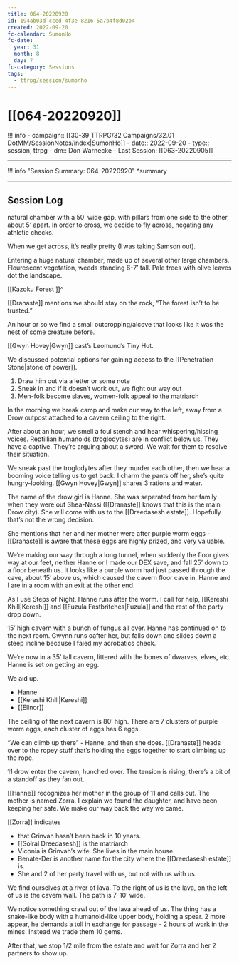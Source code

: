 ```yaml
---
title: 064-20220920
id: 194ab03d-cced-4f3e-8216-5a7b4f8d02b4
created: 2022-09-20
fc-calendar: SumonHo
fc-date:
  year: 31
  month: 8
  day: 7
fc-category: Sessions
tags:
  - ttrpg/session/sumonho
---
```


# [[064-20220920]]

!!! info
    - campaign:: [[30-39 TTRPG/32 Campaigns/32.01 DotMM/SessionNotes/index|SumonHo]]
    - date:: 2022-09-20
    - type:: session, ttrpg
    - dm:: Don Warnecke
    - Last Session: [[063-20220905]]


---

!!! info "Session Summary: 064-20220920"
    ^summary

---

## Session Log

natural chamber with a 50’ wide gap, with pillars from one side to the other, about 5’ apart. In order to cross, we decide to fly across, negating any athletic checks.

When we get across, it’s really pretty (I was taking Samson out).

Entering a huge natural chamber, made up of several other large chambers. Flourescent vegetation, weeds standing 6-7’ tall. Pale trees with olive leaves dot the landscape.

[[Kazoku Forest ]]^

[[Dranaste]] mentions we should stay on the rock, “The forest isn’t to be trusted.”

An hour or so we find a small outcropping/alcove that looks like it was the nest of some creature before.

[[Gwyn Hovey|Gwyn]] cast’s Leomund’s Tiny Hut.

We discussed potential options for gaining access to the [[Penetration Stone|stone of power]].

1. Draw him out via a letter or some note
2. Sneak in and if it doesn’t work out, we fight our way out
3. Men-folk become slaves, women-folk appeal to the matriarch

In the morning we break camp and make our way to the left, away from a Drow outpost attached to a cavern ceiling to the right.

After about an hour, we smell a foul stench and hear whispering/hissing voices. Reptillian humanoids (troglodytes) are in conflict below us. They have a captive. They’re arguing about a sword. We wait for them to resolve their situation.

We sneak past the troglodytes after they murder each other, then we hear a booming voice telling us to get back. I charm the pants off her, she’s quite hungry-looking. [[Gwyn Hovey|Gwyn]] shares 3 rations and water.

The name of the drow girl is Hanne. She was seperated from her family when they were out Shea-Nassi ([[Dranaste]] knows that this is the main Drow city). She will come with us to the [[Dreedasesh estate]]. Hopefully that’s not the wrong decision.

She mentions that her and her mother were after purple worm eggs - [[Dranaste]] is aware that these eggs are highly prized, and very valuable.

We’re making our way through a long tunnel, when suddenly the floor gives way at our feet, neither Hanne or I made our DEX save, and fall 25’ down to a floor beneath us. It looks like a purple worm had just passed through the cave, about 15’ above us, which caused the cavern floor cave in. Hanne and I are in a room with an exit at the other end.

As I use Steps of Night, Hanne runs after the worm. I call for help, [[Kereshi Khill|Kereshi]] and [[Fuzula Fastbritches|Fuzula]] and the rest of the party drop down.

15’ high cavern with a bunch of fungus all over. Hanne has continued on to the next room. Gwynn runs oafter her, but falls down and slides down a steep incline because I faied my acrobatics check.

We’re now in a 35’ tall cavern, littered with the bones of dwarves, elves, etc. Hanne is set on getting an egg. 

We aid up.
- Hanne
- [[Kereshi Khill|Kereshi]]
- [[Elinor]]

The ceiling of the next cavern is 80’ high. There are 7 clusters of purple worm eggs, each cluster of eggs has 6 eggs. 

“We can climb up there” - Hanne, and then she does. [[Dranaste]] heads over to the ropey stuff that’s holding the eggs together to start climbing up the rope.

11 drow enter the cavern, hunched over. The tension is rising, there’s a bit of a standoff as they fan out.

[[Hanne]] recognizes her mother in the group of 11 and calls out. The mother is named Zorra. I explain we found the daughter, and have been keeping her safe. We make our way back the way we came.

[[Zorra]] indicates 
- that Grinvah hasn’t been back in 10 years.
- [[Solral Dreedasesh]] is the matriarch
- Viconia is Grinvah’s wife. She lives in the main house.
- Benate-Der is another name for the city where the [[Dreedasesh estate]] is.
- She and 2 of her party travel with us, but not with us with us.

We find ourselves at a river of lava. To the right of us is the lava, on the left of us is the cavern wall. The path is 7-10’ wide. 

We notice something crawl out of the lava ahead of us. The thing has a snake-like body with a humanoid-like upper body, holding a spear. 2 more appear, he demands a toll in exchange for passage - 2 hours of work in the mines. Instead we trade them 10 gems.

After that, we stop 1/2 mile from the estate and wait for Zorra and her 2 partners to show up. 

